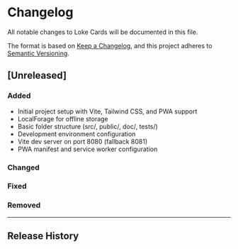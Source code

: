 # Changelog

All notable changes to Loke Cards will be documented in this file.

The format is based on [Keep a Changelog](https://keepachangelog.com/en/1.0.0/),
and this project adheres to [Semantic Versioning](https://semver.org/spec/v2.0.0.html).

## [Unreleased]

### Added
- Initial project setup with Vite, Tailwind CSS, and PWA support
- LocalForage for offline storage
- Basic folder structure (src/, public/, doc/, tests/)
- Development environment configuration
- Vite dev server on port 8080 (fallback 8081)
- PWA manifest and service worker configuration

### Changed

### Fixed

### Removed

---

## Release History

<!-- Releases will be documented here -->

